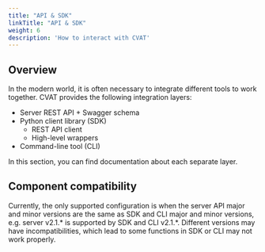 ```yaml
---
title: "API & SDK"
linkTitle: "API & SDK"
weight: 6
description: 'How to interact with CVAT'
---
```


## Overview

In the modern world, it is often necessary to integrate different tools to work together.
CVAT provides the following integration layers:

- Server REST API + Swagger schema
- Python client library (SDK)
  - REST API client
  - High-level wrappers
- Command-line tool (CLI)

In this section, you can find documentation about each separate layer.

## Component compatibility

Currently, the only supported configuration is when the server API major and minor versions
are the same as SDK and CLI major and minor versions, e.g. server v2.1.* is supported by
SDK and CLI v2.1.*. Different versions may have incompatibilities, which lead to some functions
in SDK or CLI may not work properly.
